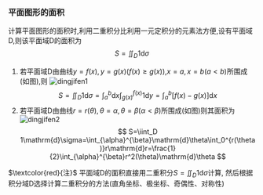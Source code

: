### 平面图形的面积
计算平面图形的面积时,利用二重积分比利用一元定积分的元素法方便,设有平面域D,则该平面域D的面积为
$$
S=\iint_D 1\mathrm{d}\sigma
$$

1. 若平面域D由曲线$y=f(x), y=g(x)(f(x)\ge g(x))$,$x=a, x=b(a< b)$所围成(如图),则
![dingjifen1](dingjifen1.png)
$$
S=\iint_D 1\mathrm{d}\sigma=\int_a^b\mathrm{d}x\int_{g(x)}^{f(x)}1\mathrm{d}y=\int_a^b[f(x)-g(x)]\mathrm{d}x
$$
2. 若平面域D由曲线$r=r(\theta), \theta=\alpha, \theta=\beta(\alpha< \beta)$所围成(如图)则其面积为
![dingjifen2](dingjifen2.png)
$$
S=\iint_D 1\mathrm{d}\sigma=\int_{\alpha}^{\beta}\mathrm{d}\theta\int_0^{r(\theta)}r\mathrm{d}r=\frac{1}{2}\int_{\alpha}^{\beta}r^2(\theta)\mathrm{d}\theta
$$

$\textcolor{red}{注}$ 平面域D的面积直接用二重积分$S=\iint_D1\mathrm{d}\sigma$计算, 然后根据积分域D选择计算二重积分的方法(直角坐标、极坐标、奇偶性、对称性)

